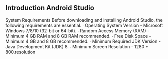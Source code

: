 ## Introduction Android Studio
System Requirements
Before downloading and installing Android Studio, the following requirements are 
essential. ∙ Operating System Version - Microsoft Windows 7/8/10 (32-bit or 64-bit). ∙
Random Access Memory (RAM) - Minimum 4 GB RAM and 8 GB RAM recommended. 
∙ Free Disk Space - Minimum 4 GB and 8 GB recommended. 
∙ Minimum Required JDK Version - Java Development Kit (JDK) 8. 
∙ Minimum Screen Resolution - 1280 * 800.resolution 

